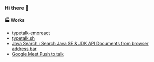 ### Hi there 👋

####  🏭 Works
- [typetalk-emoreact](https://github.com/mohno007/typetalk-emoreact)
- [typetalk.sh](https://github.com/mohno007/typetalk.sh)
- [Java Search : Search Java SE & JDK API Documents from browser address bar](https://gist.github.com/mohno007/50a234f3b401e386583274f47f4e12aa)
- [Google Meet Push to talk](https://gist.github.com/mohno007/d4947babdfad47b2fd4cd5e68e798cd1)

<!--
**mohno007/mohno007** is a ✨ _special_ ✨ repository because its `README.md` (this file) appears on your GitHub profile.

Here are some ideas to get you started:

- 🔭 I’m currently working on ...
- 🌱 I’m currently learning ...
- 👯 I’m looking to collaborate on ...
- 🤔 I’m looking for help with ...
- 💬 Ask me about ...
- 📫 How to reach me: ...
- 😄 Pronouns: ...
- ⚡ Fun fact: ...
-->
